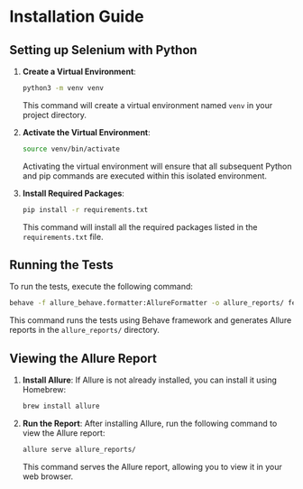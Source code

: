 # Installation Guide

## Setting up Selenium with Python

1. **Create a Virtual Environment**:
   ```bash
   python3 -m venv venv
   ```
   This command will create a virtual environment named `venv` in your project directory.

2. **Activate the Virtual Environment**:
   ```bash
   source venv/bin/activate
   ```
   Activating the virtual environment will ensure that all subsequent Python and pip commands are executed within this isolated environment.

3. **Install Required Packages**:
   ```bash
   pip install -r requirements.txt
   ```
   This command will install all the required packages listed in the `requirements.txt` file.

## Running the Tests

To run the tests, execute the following command:
```bash
behave -f allure_behave.formatter:AllureFormatter -o allure_reports/ features
```
This command runs the tests using Behave framework and generates Allure reports in the `allure_reports/` directory.

## Viewing the Allure Report

1. **Install Allure**:
   If Allure is not already installed, you can install it using Homebrew:
   ```bash
   brew install allure
   ```

2. **Run the Report**:
   After installing Allure, run the following command to view the Allure report:
   ```bash
   allure serve allure_reports/
   ```
   This command serves the Allure report, allowing you to view it in your web browser.
